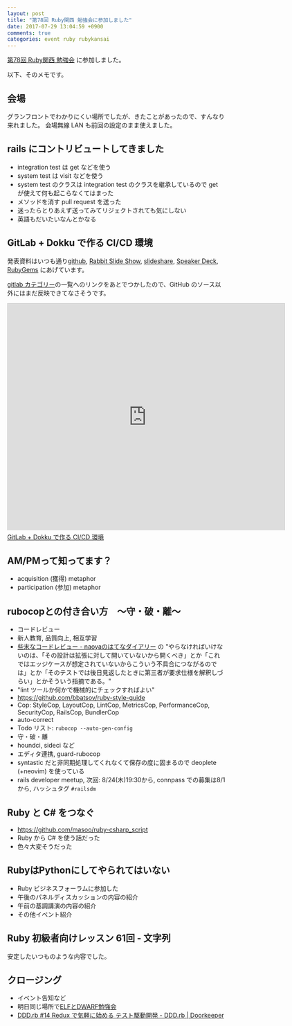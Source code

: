 ```yaml
---
layout: post
title: "第78回 Ruby関西 勉強会に参加しました"
date: 2017-07-29 13:04:59 +0900
comments: true
categories: event ruby rubykansai
---
```

[第78回 Ruby関西 勉強会](https://rubykansai.doorkeeper.jp/events/62491)
に参加しました。

<!--more-->

以下、そのメモです。

## 会場

グランフロントでわかりにくい場所でしたが、きたことがあったので、すんなり来れました。
会場無線 LAN も前回の設定のまま使えました。

## rails にコントリビュートしてきました

- integration test は get などを使う
- system test は visit などを使う
- system test のクラスは integration test のクラスを継承しているので get が使えて何も起こらなくてはまった
- メソッドを消す pull request を送った
- 迷ったらとりあえず送ってみてリジェクトされても気にしない
- 英語もだいたいなんとかなる

## GitLab + Dokku で作る CI/CD 環境

発表資料はいつも通り[github](), [Rabbit Slide Show](https://slide.rabbit-shocker.org/authors/znz/rubykansai78-gitlab-dokku/), [slideshare](https://www.slideshare.net/znzjp/gitlab-dokku-cicd), [Speaker Deck](https://speakerdeck.com/znz/cd-huan-jing), [RubyGems](https://rubygems.org/gems/rabbit-slide-znz-rubykansai78-gitlab-dokku) にあげています。

[gitlab カテゴリー](/blog/categories/gitlab/)の一覧へのリンクをあとでつかしたので、GitHub のソース以外にはまだ反映できてなさそうです。


<iframe src="https://slide.rabbit-shocker.org/authors/znz/rubykansai78-gitlab-dokku/viewer.html"
        width="640" height="524"
        frameborder="0"
        marginwidth="0"
        marginheight="0"
        scrolling="no"
        style="border: 1px solid #ccc; border-width: 1px 1px 0; margin-bottom: 5px"
        allowfullscreen> </iframe>
<div style="margin-bottom: 5px">
  <a href="https://slide.rabbit-shocker.org/authors/znz/rubykansai78-gitlab-dokku/" title="GitLab + Dokku で作る CI/CD 環境">GitLab + Dokku で作る CI/CD 環境</a>
</div>

## AM/PMって知ってます？

- acquisition (獲得) metaphor
- participation (参加) metaphor

## rubocopとの付き合い方　〜守・破・離〜

- コードレビュー
- 新人教育, 品質向上, 相互学習
- [些末なコードレビュー - naoyaのはてなダイアリー](http://d.hatena.ne.jp/naoya/20140313/1394664578) の "やらなければいけないのは、「その設計は拡張に対して開いていないから開くべき」とか「これではエッジケースが想定されていないからこういう不具合につながるのでは」とか「そのテストでは後日見返したときに第三者が要求仕様を解釈しづらい」とかそういう指摘である。"
- "lint ツールか何かで機械的にチェックすればよい"
- https://github.com/bbatsov/ruby-style-guide
- Cop: StyleCop, LayoutCop, LintCop, MetricsCop, PerformanceCop, SecurityCop, RailsCop, BundlerCop
- auto-correct
- Todo リスト: `rubocop --auto-gen-config`
- 守・破・離
- houndci, sideci など
- エディタ連携, guard-rubocop
- syntastic だと非同期処理してくれなくて保存の度に固まるので deoplete (+neovim) を使っている
- rails developer meetup, 次回: 8/24(木)19:30から, connpass での募集は8/1から, ハッシュタグ `#railsdm`

## Ruby と C# をつなぐ

- https://github.com/masoo/ruby-csharp_script
- Ruby から C# を使う話だった
- 色々大変そうだった

## RubyはPythonにしてやられてはいない

- Ruby ビジネスフォーラムに参加した
- 午後のパネルディスカッションの内容の紹介
- 午前の基調講演の内容の紹介
- その他イベント紹介

## Ruby 初級者向けレッスン 61回 - 文字列

安定したいつものような内容でした。

## クロージング

- イベント告知など
- 明日同じ場所で[ELFとDWARF勉強会](https://techplay.jp/event/626491)
- [DDD.rb #14 Redux で気軽に始める テスト駆動開発 - DDD.rb | Doorkeeper](https://dddrb.doorkeeper.jp/events/63433)
